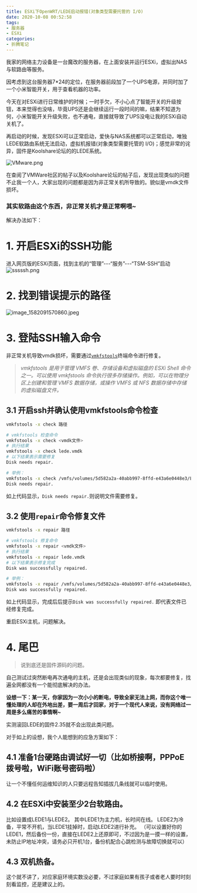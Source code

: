 ```yaml
---
title: ESXi下OpenWRT/LEDE启动报错(对象类型需要托管的 I/O)
date: 2020-10-08 00:52:58
tags:
- 服务器
- ESXi
categories:
- 折腾笔记
---
```


我家的网络主力设备是一台魔改的服务器，在上面安装并运行ESXi，虚拟出NAS与软路由等服务。

因考虑到这台服务器7*24的定位，在服务器前段加了一个UPS电源，并同时加了一个小米智能开关，用于查看机器的功率。

今天在对ESXi进行日常维护的时候；一时手欠，不小心点了智能开关的升级按钮，本来觉得也没啥，毕竟UPS还是会继续运行一段时间的嘛，结果不知道为何，小米智能开关升级失败，也不通电，直接就导致了UPS没电让我的ESXi自动关机了。

再启动的时候，发现ESXi可以正常启动，爱快与NAS系统都可以正常启动，唯独LEDE软路由系统无法启动，虚拟机报错(对象类型需要托管的 I/O)；感觉非常的诧异，固件是Koolshare论坛的的LEDE系统。

![VMware.png](https://i.loli.net/2020/10/07/qx4lfzwJyc3CR6r.png)

<!--more-->

在查阅了VMWare社区的帖子以及Koolshare论坛的帖子后，发现出现类似的问题不止我一个人，大家出现的问题都是因为非正常关机所导致的。貌似是vmdk文件损坏。

### 其实软路由这个东西，非正常关机才是正常啊喂~

解决办法如下：

# 1. 开启ESXi的SSH功能

进入网页版的ESXi页面，找到主机的“管理”---“服务”---“TSM-SSH”启动
![sssssh.png](https://i.loli.net/2020/10/07/iShkpoHtuAPWzJf.png)

# 2. 找到错误提示的路径

![image_1582091570860.jpeg](https://i.loli.net/2020/10/08/tKCrLfwH4SNVQdy.jpg)


# 3. 登陆SSH输入命令

非正常关机导致vmdk损坏，需要通过[`vmkfstools`](https://docs.vmware.com/cn/VMware-vSphere/7.0/com.vmware.vsphere.storage.doc/GUID-5C413B5E-947E-45B7-90D0-A651863DED18.html)终端命令进行修复。

> *vmkfstools 是用于管理 VMFS 卷、存储设备和虚拟磁盘的 ESXi Shell 命令之一。可以使用 vmkfstools 命令执行很多存储操作。例如，可以在物理分区上创建和管理 VMFS 数据存储，或操作 VMFS 或 NFS 数据存储中存储的虚拟磁盘文件。*

## 3.1 开启ssh并确认使用vmkfstools命令检查

```bash
vmkfstools -x check 路径
```
```bash
# vmkfstools 检查命令
vmkfstools -x check <vmdk文件>
# 执行结果
vmkfstools -x check lede.vmdk
# 以下结果表示需要修复
Disk needs repair.

# 举例：
vmkfstools -x check /vmfs/volumes/5d582a2a-40abb997-8ffd-e43a6e0448e3/LEDE/openwrt-x86-64-combined-squashfs.vmdk (里面的地址修改为你错误信息里面的地址)
Disk needs repair.

```

如上代码显示，`Disk needs repair.`则说明文件需要修复。


## 3.2 使用`repair`命令修复文件

```bash
vmkfstools -x repair 路径
```

```bash
# vmkfstools 修复命令
vmkfstools -x repair <vmdk文件>
# 执行结果
vmkfstools -x repair lede.vmdk 
# 以下结果表示修复完成
Disk was successfully repaired.

# 举例：
vmkfstools -x repair /vmfs/volumes/5d582a2a-40abb997-8ffd-e43a6e0448e3/LEDE/openwrt-x86-64-combined-squashfs.vmdk (里面的地址修改为你错误信息里面的地址)
Disk was successfully repaired.

```

如上代码显示，完成后后提示`Disk was successfully repaired.`
即代表文件已经修复完成。

重启ESXi主机，问题解决。

# 4. 尾巴

> 说到底还是固件源码的问题。

自己测试过突然断电再次通电的主机，还是会出现类似的现象，每次都要修复，找遍全网都没有一个能彻底解决的办法。

**设想一下：某一天，你家因为一次小小的断电，导致全家无法上网，而你这个唯一懂处理的人却在外地出差，要一周后才回家，对于一个现代人来说，没有网络过一周是多么痛苦的事情啊~**

实测滚回LEDE的固件2.35就不会出现此类问题。

对于如上的设想，我个人能想到的应急方案如下：

## 4.1 准备1台硬路由调试好一切（比如桥接啊，PPPoE拨号啦，WiFi账号密码啦）


让一个不懂任何运维知识的人只要远程告知插拔几条线就可以临时使用。

## 4.2 在ESXi中安装至少2台软路由。


比如设置成LEDE1与LEDE2。
其中LEDE1为主力机，长时间在线。
LEDE2为冷备，平常不开机，当LEDE1挂掉时，启动LEDE2进行补充。
（可以设置好你的LEDE1，然后备份一份，直接在LEDE2上还原即可，不过因为是一摸一样的设置，未防止IP地址冲突，请务必只开机1台，备份机配合心跳检测与故障切换就可以）

## 4.3 双机热备。

这个就不讲了，对应家庭环境实数没必要，不过家庭如果有孩子或者老人要时时刻刻看监控，还是建议上的。